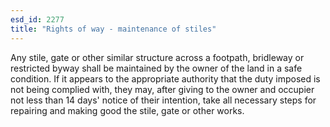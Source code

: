 ```yaml
---
esd_id: 2277
title: "Rights of way - maintenance of stiles"
---
```


Any stile, gate or other similar structure across a footpath, bridleway or restricted byway shall be maintained by the owner of the land in a safe condition.  If it appears to the appropriate authority that the duty imposed is not being complied with, they may, after giving to the owner and occupier not less than 14 days' notice of their intention, take all necessary steps for repairing and making good the stile, gate or other works.

